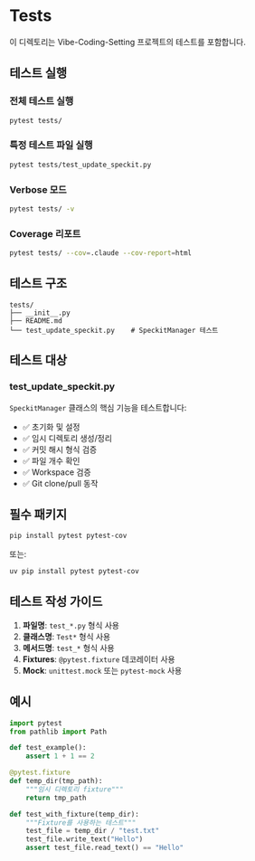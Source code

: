 # Tests

이 디렉토리는 Vibe-Coding-Setting 프로젝트의 테스트를 포함합니다.

## 테스트 실행

### 전체 테스트 실행

```bash
pytest tests/
```

### 특정 테스트 파일 실행

```bash
pytest tests/test_update_speckit.py
```

### Verbose 모드

```bash
pytest tests/ -v
```

### Coverage 리포트

```bash
pytest tests/ --cov=.claude --cov-report=html
```

## 테스트 구조

```
tests/
├── __init__.py
├── README.md
└── test_update_speckit.py    # SpeckitManager 테스트
```

## 테스트 대상

### test_update_speckit.py

`SpeckitManager` 클래스의 핵심 기능을 테스트합니다:

- ✅ 초기화 및 설정
- ✅ 임시 디렉토리 생성/정리
- ✅ 커밋 해시 형식 검증
- ✅ 파일 개수 확인
- ✅ Workspace 검증
- ✅ Git clone/pull 동작

## 필수 패키지

```bash
pip install pytest pytest-cov
```

또는:

```bash
uv pip install pytest pytest-cov
```

## 테스트 작성 가이드

1. **파일명**: `test_*.py` 형식 사용
2. **클래스명**: `Test*` 형식 사용
3. **메서드명**: `test_*` 형식 사용
4. **Fixtures**: `@pytest.fixture` 데코레이터 사용
5. **Mock**: `unittest.mock` 또는 `pytest-mock` 사용

## 예시

```python
import pytest
from pathlib import Path

def test_example():
    assert 1 + 1 == 2

@pytest.fixture
def temp_dir(tmp_path):
    """임시 디렉토리 fixture"""
    return tmp_path

def test_with_fixture(temp_dir):
    """Fixture를 사용하는 테스트"""
    test_file = temp_dir / "test.txt"
    test_file.write_text("Hello")
    assert test_file.read_text() == "Hello"
```

